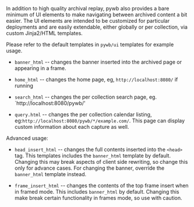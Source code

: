 In addition to high quality archival replay, pywb also provides a bare minimum of UI elements to make navigating between archived content a bit easier. The UI elements are intended to be customized for particular deployments and are easily extendable, either globally or per collection, via custom Jinja2/HTML templates.

Please refer to the default templates in `pywb/ui` templates for example usage.

* `banner_html` -- changes the banner inserted into the archived page or appearing in a frame.

* `home_html` -- changes the home page, eg, `http://localhost:8080/` if running 

* `search_html` -- changes the per collection search page, eg. `http://localhost:8080/pywb/'

* `query.html` -- changes the per collection calendar listing, eg:`http://localhost:8080/pywb/*/example.com/`. This page can display custom information about each capture as well.

Advanced usage:

* `head_insert_html` -- changes the full contents inserted into the `<head>` tag. This templates includes the `banner_html` template by default. Changing this may break aspects of client side rewriting, so change this only for advance cases. For changing the banner, override the `banner_html` template instead.

* `frame_insert_html` -- changes the contents of the top frame insert when in framed mode. This includes `banner_html` by default. Changing this make break certain functionality in frames mode, so use with caution.
